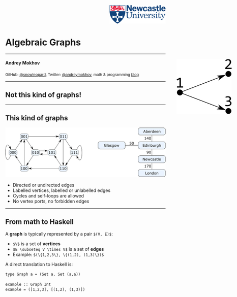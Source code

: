 <div style="text-align: right;"><img src="img/logo-newcastle.svg" width="35%" /></div>

# Algebraic Graphs
<!-- .element: style="font-size: 2.9em;margin-top: 50px;" -->

---

#### Andrey Mokhov

<small>GitHub: [@snowleopard](https://github.com/snowleopard),
Twitter: [@andreymokhov](https://twitter.com/andreymokhov),
math &amp; programming [blog](https://blogs.ncl.ac.uk/andreymokhov/)</small>

----
<!-- .slide: data-background="img/search.png" -->

## Not this kind of graphs!
<!-- .element: class="fragment" style="background: #fdeada; border: solid; box-shadow: 15px 15px 20px rgba(0, 0, 0, 0.4); line-height: 120px; font-size: 1.7em; margin-top: 250px;" -->

----
## This kind of graphs

<img src="img/example-graphs.svg" />

* Directed or undirected edges
* Labelled vertices, labelled or unlabelled edges
* Cycles and self-loops are allowed
* No vertex ports, no forbidden edges

----
<!-- .slide: style="text-align: left;" -->
## From math to Haskell
<!-- .element: style="text-align: center;" -->

A **graph** is typically represented by a pair `$(V, E)$`:
* `$V$` is a set of **vertices**
* `$E \subseteq V \times V$` is a set of **edges**
* Example: `$(\{1,2,3\}, \{(1,2), (1,3)\})$`
<img src="img/example-123.svg" width="18%" style="position: absolute; right: 20px; top: 220px;" />

A direct translation to Haskell is:
<!-- .element: class="fragment" data-fragment-index="1" style="margin-top: 50px;" -->
```
type Graph a = (Set a, Set (a,a))

example :: Graph Int
example = ([1,2,3], [(1,2), (1,3)])
```
<!-- .element: class="fragment" data-fragment-index="1" -->